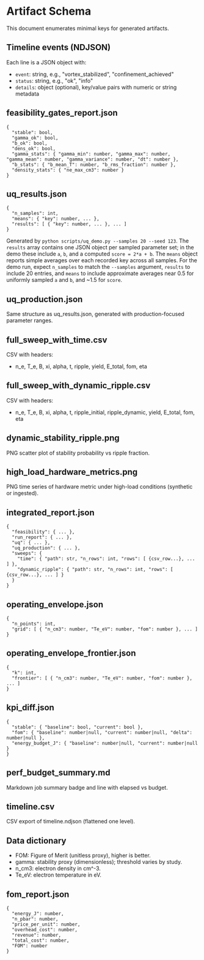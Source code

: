 # Artifact Schema

This document enumerates minimal keys for generated artifacts.

## Timeline events (NDJSON)
Each line is a JSON object with:
- `event`: string, e.g., "vortex_stabilized", "confinement_achieved"
- `status`: string, e.g., "ok", "info"
- `details`: object (optional), key/value pairs with numeric or string metadata

## feasibility_gates_report.json
```
{
  "stable": bool,
  "gamma_ok": bool,
  "b_ok": bool,
  "dens_ok": bool,
  "gamma_stats": { "gamma_min": number, "gamma_max": number, "gamma_mean": number, "gamma_variance": number, "dt": number },
  "b_stats": { "b_mean_T": number, "b_rms_fraction": number },
  "density_stats": { "ne_max_cm3": number }
}
```

## uq_results.json
```
{
  "n_samples": int,
  "means": { "key": number, ... },
  "results": [ { "key": number, ... }, ... ]
}
```

Generated by `python scripts/uq_demo.py --samples 20 --seed 123`. The `results` array contains one JSON object per sampled parameter set; in the demo these include `a`, `b`, and a computed `score = 2*a + b`. The `means` object reports simple averages over each recorded key across all samples. For the demo run, expect `n_samples` to match the `--samples` argument, `results` to include 20 entries, and `means` to include approximate averages near 0.5 for uniformly sampled `a` and `b`, and ~1.5 for `score`.

## uq_production.json
Same structure as uq_results.json, generated with production-focused parameter ranges.

## full_sweep_with_time.csv
CSV with headers:
- n_e, T_e, B, xi, alpha, t, ripple, yield, E_total, fom, eta

## full_sweep_with_dynamic_ripple.csv
CSV with headers:
- n_e, T_e, B, xi, alpha, t, ripple_initial, ripple_dynamic, yield, E_total, fom, eta

## dynamic_stability_ripple.png
PNG scatter plot of stability probability vs ripple fraction.

## high_load_hardware_metrics.png
PNG time series of hardware metric under high-load conditions (synthetic or ingested).

## integrated_report.json
```
{
  "feasibility": { ... },
  "run_report": { ... },
  "uq": { ... },
  "uq_production": { ... },
  "sweeps": {
    "time": { "path": str, "n_rows": int, "rows": [ {csv_row...}, ... ] },
    "dynamic_ripple": { "path": str, "n_rows": int, "rows": [ {csv_row...}, ... ] }
  }
}
```
 

## operating_envelope.json
```
{
  "n_points": int,
  "grid": [ { "n_cm3": number, "Te_eV": number, "fom": number }, ... ]
}
```

## operating_envelope_frontier.json
```
{
  "k": int,
  "frontier": [ { "n_cm3": number, "Te_eV": number, "fom": number }, ... ]
}
```

## kpi_diff.json
```
{
  "stable": { "baseline": bool, "current": bool },
  "fom": { "baseline": number|null, "current": number|null, "delta": number|null },
  "energy_budget_J": { "baseline": number|null, "current": number|null }
}
```

## perf_budget_summary.md
Markdown job summary badge and line with elapsed vs budget.

## timeline.csv
CSV export of timeline.ndjson (flattened one level).

## Data dictionary
- FOM: Figure of Merit (unitless proxy), higher is better.
- gamma: stability proxy (dimensionless); threshold varies by study.
- n_cm3: electron density in cm^-3.
- Te_eV: electron temperature in eV.


## fom_report.json
```
{
  "energy_J": number,
  "n_pbar": number,
  "price_per_unit": number,
  "overhead_cost": number,
  "revenue": number,
  "total_cost": number,
  "FOM": number
}
```
